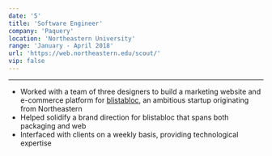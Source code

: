 ```yaml
---
date: '5'
title: 'Software Engineer'
company: 'Paquery'
location: 'Northeastern University'
range: 'January - April 2018'
url: 'https://web.northeastern.edu/scout/'
vip: false
---
```


---

- Worked with a team of three designers to build a marketing website and e-commerce platform for [blistabloc](https://blistabloc.com), an ambitious startup originating from Northeastern
- Helped solidify a brand direction for blistabloc that spans both packaging and web
- Interfaced with clients on a weekly basis, providing technological expertise
